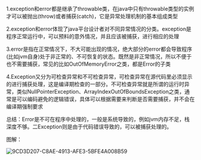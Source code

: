 1.exception和error都是继承了throwable类，在java中只有throwable类型的实例才可以被抛出(throw)或者捕获(catch)，它是异常处理机制的基本组成类型

2.exception和error体现了java平台设计者对不同异常情况的分类。exception是程序正常运行中，可以预料的意外情况，并且应该被捕获，进行相应的处理

3.error是指在正常情况下，不大可能出现的情况，绝大部分的error都会导致程序(比如jvm自身)处于非正常的、不可恢复的状态。既然是非正常情况，所以不便于也不需要捕获，常见的比如OutOfMemoryError之类，都是Error的子类

4.Exception又分为可检查异常和不可检查异常，可检查异常在源代码里必须显示的进行捕获处理，这是编译期检查的一部分。不可检查异常就是所谓的运行时异常，类似NullPointerException、ArrayIndexOutOfBoundsException之类，通常是可以编码避免的逻辑错误，具体可以根据需要来判断是否需要捕获，并不会在编译期强制要求

总结：Error是不可在程序中处理的，一般是系统导致的，例如jvm内存不足，栈深度不够。二Exception则是由于代码错误导致的，可以被捕获处理的。

图解：

![9CD3D207-C8AE-4913-AFE3-5BFE4A008B59](https://gitee.com/liuy363/blogImage/raw/master/9CD3D207-C8AE-4913-AFE3-5BFE4A008B59.png)

